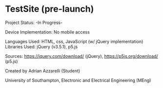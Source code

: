 # TestSite (pre-launch)

Project Status: -In Progress-

Device Implementation: No mobile access

Languages Used: HTML, css, JavaScript (w/ jQuery implementation)
Libraries Used: jQuery (v3.5.1), p5.js

Sources: https://jquery.com/download/ (jQuery), https://p5js.org/download/ (p5.js)

Created by Adrian Azzarelli (Student)

University of Southampton, Electronic and Electrical Engineering (MEng)
